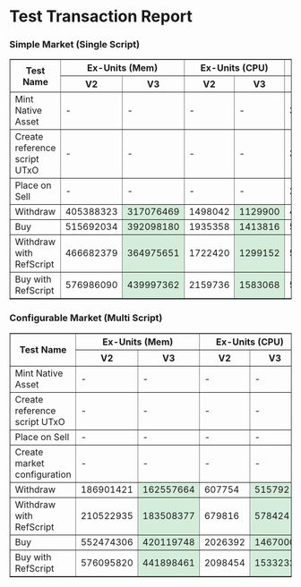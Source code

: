 # Test Transaction Report
<style>
  .improved {
    background-color: #d4edda;
  }
  .declined {
    background-color: #f8d7da;
  }
</style>

### Simple Market (Single Script)
<table border="1">
<thead>
  <tr>
    <th rowspan="2">Test Name</th>
    <th colspan="2">Ex-Units (Mem)</th>
    <th colspan="2">Ex-Units (CPU)</th>
    <th colspan="2">Fee</th>
    <th colspan="2">Tx Bytes</th>
  </tr>
  <tr>
    <th>V2</th>
    <th>V3</th>
    <th>V2</th>
    <th>V3</th>
    <th>V2</th>
    <th>V3</th>
    <th>V2</th>
    <th>V3</th>
  </tr>
</thead>
<tr>
  <td>Mint Native Asset</td>
<td>-</td>
<td>-</td>
<td>-</td>
<td>-</td>
<td>332261</td>
<td>332261</td>
<td>3920</td>
<td>3920</td>
</tr>
<tr>
  <td>Create reference script UTxO</td>
<td>-</td>
<td>-</td>
<td>-</td>
<td>-</td>
<td>374413</td>
<td class="declined">488769</td>
<td>4878</td>
<td class="declined">7477</td>
</tr>
<tr>
  <td>Place on Sell</td>
<td>-</td>
<td>-</td>
<td>-</td>
<td>-</td>
<td>201361</td>
<td>201361</td>
<td>945</td>
<td>945</td>
</tr>
<tr>
  <td>Withdraw</td>
<td>405388323</td>
<td class="improved">317076469</td>
<td>1498042</td>
<td class="improved">1129900</td>
<td>497823</td>
<td class="declined">584526</td>
<td>5054</td>
<td class="declined">7652</td>
</tr>
<tr>
  <td>Buy</td>
<td>515692034</td>
<td class="improved">392098180</td>
<td>1935358</td>
<td class="improved">1413816</td>
<td>532021</td>
<td class="declined">607329</td>
<td>5077</td>
<td class="declined">7675</td>
</tr>
<tr>
  <td>Withdraw with RefScript</td>
<td>466682379</td>
<td class="improved">364975651</td>
<td>1722420</td>
<td class="improved">1299152</td>
<td>516641</td>
<td class="declined">599197</td>
<td>488</td>
<td>488</td>
</tr>
<tr>
  <td>Buy with RefScript</td>
<td>576986090</td>
<td class="improved">439997362</td>
<td>2159736</td>
<td class="improved">1583068</td>
<td>550839</td>
<td class="declined">622000</td>
<td>511</td>
<td>511</td>
</tr>
</table>

### Configurable Market  (Multi Script)
<table border="1">
<thead>
  <tr>
    <th rowspan="2">Test Name</th>
    <th colspan="2">Ex-Units (Mem)</th>
    <th colspan="2">Ex-Units (CPU)</th>
    <th colspan="2">Fee</th>
    <th colspan="2">Tx Bytes</th>
  </tr>
  <tr>
    <th>V2</th>
    <th>V3</th>
    <th>V2</th>
    <th>V3</th>
    <th>V2</th>
    <th>V3</th>
    <th>V2</th>
    <th>V3</th>
  </tr>
</thead>
<tr>
  <td>Mint Native Asset</td>
<td>-</td>
<td>-</td>
<td>-</td>
<td>-</td>
<td>332217</td>
<td>332217</td>
<td>3919</td>
<td>3919</td>
</tr>
<tr>
  <td>Create reference script UTxO</td>
<td>-</td>
<td>-</td>
<td>-</td>
<td>-</td>
<td>336001</td>
<td class="declined">367197</td>
<td>4005</td>
<td class="declined">4714</td>
</tr>
<tr>
  <td>Place on Sell</td>
<td>-</td>
<td>-</td>
<td>-</td>
<td>-</td>
<td>201361</td>
<td class="declined">203297</td>
<td>945</td>
<td class="declined">989</td>
</tr>
<tr>
  <td>Create market configuration</td>
<td>-</td>
<td>-</td>
<td>-</td>
<td>-</td>
<td>179317</td>
<td>179317</td>
<td>444</td>
<td>444</td>
</tr>
<tr>
  <td>Withdraw</td>
<td>186901421</td>
<td class="improved">162557664</td>
<td>607754</td>
<td class="improved">515792</td>
<td>392288</td>
<td class="declined">416423</td>
<td>4181</td>
<td class="declined">4890</td>
</tr>
<tr>
  <td>Withdraw with RefScript</td>
<td>210522935</td>
<td class="improved">183508377</td>
<td>679816</td>
<td class="improved">578424</td>
<td>399602</td>
<td class="declined">423000</td>
<td>488</td>
<td>488</td>
</tr>
<tr>
  <td>Buy</td>
<td>552474306</td>
<td class="improved">420119748</td>
<td>2026392</td>
<td class="improved">1467000</td>
<td>506178</td>
<td class="improved">495554</td>
<td>4310</td>
<td class="declined">5019</td>
</tr>
<tr>
  <td>Buy with RefScript</td>
<td>576095820</td>
<td class="improved">441898461</td>
<td>2098454</td>
<td class="improved">1533232</td>
<td>513271</td>
<td class="improved">502178</td>
<td>612</td>
<td>612</td>
</tr>
</table>
